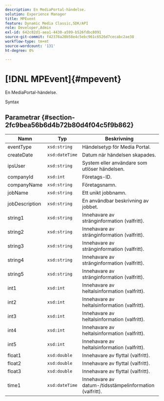 ```yaml
---
description: En MediaPortal-händelse.
solution: Experience Manager
title: MPEvent
feature: Dynamic Media Classic,SDK/API
role: Developer,Admin
exl-id: 642c82d1-aea1-4430-a599-b526fdbc8091
source-git-commit: f42378a20b58e4c5ebc961c6526d7cecabc2ae38
workflow-type: tm+mt
source-wordcount: '131'
ht-degree: 0%

---
```


# [!DNL MPEvent]{#mpevent}

En MediaPortal-händelse.

Syntax

## Parametrar {#section-2fc9bea56b6d4b72b80d4f04c5f9b862}

| Namn | Typ | Beskrivning |
|---|---|---|
| eventType | `xsd:string` | Händelsetyp för Media Portal. |
| createDate | `xsd:dateTime` | Datum när händelsen skapades. |
| ipsUser | `xsd:string` | System eller användare som utlöser händelsen. |
| companyId | `xsd:int` | Företags-ID. |
| companyName | `xsd:string` | Företagsnamn. |
| jobName | `xsd:string` | Ett unikt jobbnamn. |
| jobDescription | `xsd:string` | En användbar beskrivning av jobbet. |
| string1 | `xsd:string` | Innehavare av stränginformation (valfritt). |
| string2 | `xsd:string` | Innehavare av stränginformation (valfritt). |
| string3 | `xsd:string` | Innehavare av stränginformation (valfritt). |
| string4 | `xsd:string` | Innehavare av stränginformation (valfritt). |
| string5 | `xsd:string` | Innehavare av stränginformation (valfritt). |
| int1 | `xsd:int` | Innehavare av heltalsinformation (valfritt). |
| int2 | `xsd:int` | Innehavare av heltalsinformation (valfritt). |
| int3 | `xsd:int` | Innehavare av heltalsinformation (valfritt). |
| int4 | `xsd:int` | Innehavare av heltalsinformation (valfritt). |
| int5 | `xsd:int` | Innehavare av heltalsinformation (valfritt). |
| float1 | `xsd:double` | Innehavare av flyttal (valfritt). |
| float2 | `xsd:double` | Innehavare av flyttal (valfritt). |
| float3 | `xsd:double` | Innehavare av flyttal (valfritt). |
| time1 | `xsd:dateTime` | Innehavare av datum-/tidsstämpelinformation (valfritt). |
